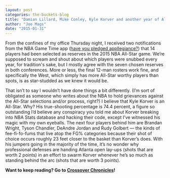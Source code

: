 ```yaml
---
layout: post
categories: the-buckets-blog
title: "Damian Lillard, Mike Conley, Kyle Korver and another year of All-Star snub talk"
author: "Joe Mags"
date: "2015-01-31"
---
```


From the confines of my office Thursday night, I received two notifications from the NBA Game Time app ([have you pledged appllegiance?](https://www.youtube.com/watch?v=3vr-VrQLzao)) that 14 players had been selected as reserves in the 2015 NBA All-Star game. We’re supposed to scream and shout about which players were snubbed every year, for tradition's sake, but I mostly agree with the seven chosen reserves in both conferences. More or less, the final 12-man rosters work fine, and specifically the West, which simply has more All-Star worthy players than spots, is as star-studded as we knew it would be.

That isn’t to say I wouldn’t have done things a bit differently. (I’m sort of obligated as someone who writes about the NBA to hold grievances against the All-Star selections and/or process, right?) I believe that Kyle Korver is an All-Star. Why? His true-shooting percentage is 74.4 percent, a figure so outstanding I’d believe any conspiracy you told me about Korver breaking into NBA Stats database and hacking their code, except I’ve witnessed his magic with my own eyeballs. The next four players behind him are Brandan Wright, Tyson Chandler, DeAndre Jordan and Rudy Golbert — the kinds of fee-fi-fo-fums that live atop the FG% categories because their shot of choice occurs roughly 23 feet closer to the basket than Korver’s does. With his jumpers going in the majority of the time, it’s no wonder why professional defenses are handing Atlanta open lay-ups (shots that are worth 2 points) in an effort to swarm Korver whenever he’s so much as standing behind the arc (shots that are worth 3 points).

**Want to keep reading? Go to [Crossover Chronicles](http://bloguin.com/crossoverchronicles/?p=10590)!**
